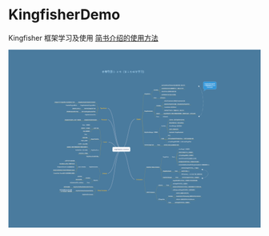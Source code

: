 # KingfisherDemo
Kingfisher 框架学习及使用
[简书介绍的使用方法](http://www.jianshu.com/p/55bbfbdf78de)

![](https://github.com/ApterKingDemo/KingfisherDemo/blob/master/%E6%80%9D%E7%BB%B4%E5%AF%BC%E5%9B%BE%E4%B9%8B-%E5%B7%A5%E4%BD%9C%EF%BC%88%E7%AC%AC%E4%B8%89%E6%96%B9%E6%A1%86%E6%9E%B6%E5%AD%A6%E4%B9%A0%EF%BC%89.png)